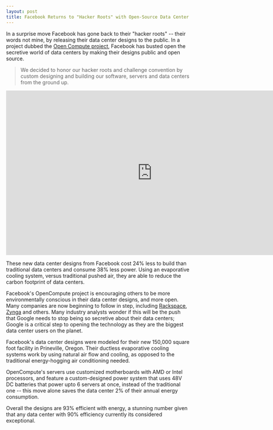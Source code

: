 ```yaml
---
layout: post
title: Facebook Returns to "Hacker Roots" with Open-Source Data Center Project
---
```


In a surprise move Facebook has gone back to their "hacker roots" -- their words not mine, by releasing their data center designs to the public. In a project dubbed the <a href="http://opencompute.org/">Open Compute project</a>, Facebook has busted open the secretive world of data centers by making their designs public and open source.

> We decided to honor our hacker roots and challenge convention by custom designing and building our software, servers and data centers from the ground up.

<iframe width="800" height="450" src="http://www.youtube.com/embed/bCZwgtC_TZA" frameborder="0" allowfullscreen></iframe>

These new data center designs from Facebook cost 24% less to build than traditional data centers and consume 38% less power. Using an evaporative cooling system, versus traditional pushed air, they are able to reduce the carbon footprint of data centers.

Facebook's OpenCompute project is encouraging others to be more environmentally conscious in their data center designs, and more open. Many companies are now beginning to follow in step, including <a href="http://www.rackspace.com/">Rackspace</a>, <a href="http://www.zynga.com/">Zynga</a> and others.  Many industry analysts wonder if this will be the push that Google needs to stop being so secretive about their data centers; Google is a critical step to opening the technology as they are the biggest data center users on the planet.

Facebook's data center designs were modeled for their new 150,000 square foot facility in Prineville, Oregon. Their ductless evaporative cooling systems work by using natural air flow and cooling, as opposed to the traditional energy-hogging air conditioning needed. 

OpenCompute's servers use customized motherboards with AMD or Intel processors, and feature a custom-designed power system that uses 48V DC batteries that power upto 6 servers at once, instead of the traditional one -- this move alone saves the data center 2% of their annual energy consumption.

Overall the designs are 93% efficient  with energy, a stunning number given that any data center with 90% efficiency currently its considered exceptional.

